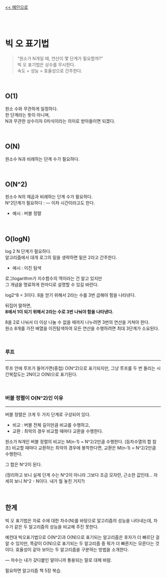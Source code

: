 [<< 메인으로](https://github.com/AtomicLiquors/Algorithm_Wiki_Chb)

&nbsp;  
&nbsp;  
# 빅 오 표기법

> “원소가 N개일 때, 연산이 몇 단계가 필요할까?”  
> 빅 오 표기법은 상수를 무시한다.  
> 속도 = 성능 = 효율성으로 간주한다.

&nbsp;  
## O(1)
원소 수와 무관하게 일정하다.  
한 단계라는 뜻이 아니며,   
N과 무관한 상수이자 0차식이라는 의미로 받아들이면 되겠다.

&nbsp;  
## O(N)
원소수 N과 비례하는 단계 수가 필요하다.

&nbsp;  
## O(N^2)
원소수 N의 제곱과 비례하는 단계 수가 필요하다.  
N^2단계가 필요하다 :  — 이차 시간이라고도 한다.

- 예시 : 버블 정렬

&nbsp;  
## O(logN)
log 2 N 단계가 필요하다.   
알고리즘에서 대개 로그의 밑을 생략하면 밑은 2라고 간주한다.
    
- 예시 : 이진 탐색



로그logarithm가 지수함수의 역이라는 건 알고 있지만   
그 개념을 명료하게 한마디로 설명할 수 있길 바란다.

log2^8 = 3이다. 8을 얻기 위해서 2라는 수를 3번 곱해야 함을 나타낸다.

뒤집어 말하면,   
**8에서 1이 되기 위해서 2라는 수로 3번 나눠야 함을 나타낸다.**

8을 2로 나눠서 더 이상 나눌 수 없을 때까지 나누려면 3번의 연산을 거쳐야 한다.  
원소 8개를 가진 배열을 이진탐색하여 모든 연산을 수행하려면 최대 3단계가 소요된다.
    
&nbsp;  
### 루프
___
루프 안에 루프가 들어가면(중첩) O(N^2)으로 표기되지만,
그냥 루프를 두 번 돌리는 시간복잡도는 2N이고 O(N)으로 표기된다.

&nbsp;  

### 버블 정렬이  O(N^2)인 이유

---

버블 정렬은 크게 두 가지 단계로 구성되어 있다.

- 비교 : 버블 전체 길이만큼 비교를 수행하고,
- 교환 : 최악의 경우 비교할 때마다 교환을 수행한다.

원소가 N개인 버블 정렬의 비교는 M(n-1) = N^2/2만큼 수행한다. (등차수열의 합 참조)
비교할 때마다 교환하는 최악의 경우에 봉착한다면, 교환은  M(n-1) = N^2/2만큼 수행한다. 

그 합은 N^2이 된다.

(정리하고 보니 실제 단계 수는 N^2이 아니라 그보다 조금 모자란, 근소한 값인데... 
자세히 보니 N^2 - N이다. 내가 뭘 놓친 거지?)

&nbsp;    

## 한계

빅 오 표기법은 자료 수에 대한 차수(N)를 바탕으로 알고리즘의 성능을 나타내는데,
차수가 같은 두 알고리즘의 성능을 비교해 주진 못한다.

예컨대 빅오표기법으로 O(N^2)과 O(N)으로 표기되는 알고리즘은 후자가 더 빠르단 걸 알 수 있지만,
똑같이 O(N)으로 표기되는 두 알고리즘 중 뭐가 더 빠른지는 모른다는 것이다.
효율성이 같아 보이는 두 알고리즘을 구분하는 방법을 소개한다.

— 차수는 내가 갖다붙인 말이니까 통용되는 말로 대체 바람.

필요하면 알고리즘 책 5장 복습.